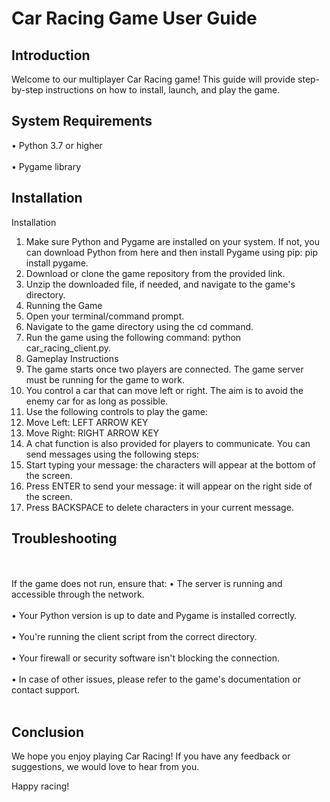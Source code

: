 # Car Racing Game User Guide
## Introduction
Welcome to our multiplayer Car Racing game! This guide will provide step-by-step instructions on how to install, launch, and play the game.
## System Requirements
• Python 3.7 or higher
<br></br>
• Pygame library
## Installation
Installation
1.	Make sure Python and Pygame are installed on your system. If not, you can download Python from here and then install Pygame using pip: pip install pygame.
2.	Download or clone the game repository from the provided link.
3.	Unzip the downloaded file, if needed, and navigate to the game's directory.
4.	Running the Game
5.	Open your terminal/command prompt.
6.	Navigate to the game directory using the cd command.
7.	Run the game using the following command: python car_racing_client.py.
8.	Gameplay Instructions
9.	The game starts once two players are connected. The game server must be running for the game to work.
10.	You control a car that can move left or right. The aim is to avoid the enemy car for as long as possible.
11.	Use the following controls to play the game:
12.	Move Left: LEFT ARROW KEY
13.	Move Right: RIGHT ARROW KEY
14.	A chat function is also provided for players to communicate. You can send messages using the following steps:
15.	Start typing your message: the characters will appear at the bottom of the screen.
16.	Press ENTER to send your message: it will appear on the right side of the screen.
17.	Press BACKSPACE to delete characters in your current message.


## Troubleshooting
<br></br>
If the game does not run, ensure that:
•	The server is running and accessible through the network.<br></br>
•	Your Python version is up to date and Pygame is installed correctly.<br></br>
•	You're running the client script from the correct directory.<br></br>
•	Your firewall or security software isn't blocking the connection. <br></br>
•	In case of other issues, please refer to the game's documentation or contact support.<br></br>
## Conclusion
We hope you enjoy playing Car Racing! If you have any feedback or suggestions, we would love to hear from you.

Happy racing!






